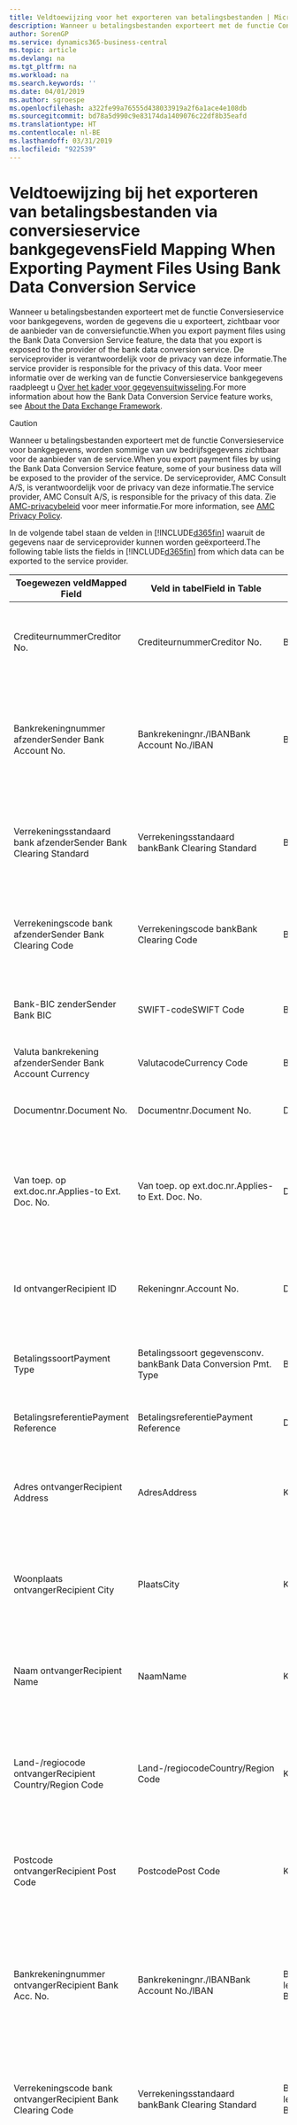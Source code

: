 ```yaml
---
title: Veldtoewijzing voor het exporteren van betalingsbestanden | Microsoft Docs
description: Wanneer u betalingsbestanden exporteert met de functie Conversieservice voor bankgegevens, worden de gegevens die u exporteert, zichtbaar voor de aanbieder van de conversiefunctie.
author: SorenGP
ms.service: dynamics365-business-central
ms.topic: article
ms.devlang: na
ms.tgt_pltfrm: na
ms.workload: na
ms.search.keywords: ''
ms.date: 04/01/2019
ms.author: sgroespe
ms.openlocfilehash: a322fe99a76555d438033919a2f6a1ace4e108db
ms.sourcegitcommit: bd78a5d990c9e83174da1409076c22df8b35eafd
ms.translationtype: HT
ms.contentlocale: nl-BE
ms.lasthandoff: 03/31/2019
ms.locfileid: "922539"
---
```

# <a name="field-mapping-when-exporting-payment-files-using-bank-data-conversion-service"></a><span data-ttu-id="f9c1a-103">Veldtoewijzing bij het exporteren van betalingsbestanden via conversieservice bankgegevens</span><span class="sxs-lookup"><span data-stu-id="f9c1a-103">Field Mapping When Exporting Payment Files Using Bank Data Conversion Service</span></span>
<span data-ttu-id="f9c1a-104">Wanneer u betalingsbestanden exporteert met de functie Conversieservice voor bankgegevens, worden de gegevens die u exporteert, zichtbaar voor de aanbieder van de conversiefunctie.</span><span class="sxs-lookup"><span data-stu-id="f9c1a-104">When you export payment files using the Bank Data Conversion Service feature, the data that you export is exposed to the provider of the bank data conversion service.</span></span> <span data-ttu-id="f9c1a-105">De serviceprovider is verantwoordelijk voor de privacy van deze informatie.</span><span class="sxs-lookup"><span data-stu-id="f9c1a-105">The service provider is responsible for the privacy of this data.</span></span> <span data-ttu-id="f9c1a-106">Voor meer informatie over de werking van de functie Conversieservice bankgegevens raadpleegt u [Over het kader voor gegevensuitwisseling](across-about-the-data-exchange-framework.md).</span><span class="sxs-lookup"><span data-stu-id="f9c1a-106">For more information about how the Bank Data Conversion Service feature works, see [About the Data Exchange Framework](across-about-the-data-exchange-framework.md).</span></span>  

> [!CAUTION]  
>  <span data-ttu-id="f9c1a-107">Wanneer u betalingsbestanden exporteert met de functie Conversieservice voor bankgegevens, worden sommige van uw bedrijfsgegevens zichtbaar voor de aanbieder van de service.</span><span class="sxs-lookup"><span data-stu-id="f9c1a-107">When you export payment files by using the Bank Data Conversion Service feature, some of your business data will be exposed to the provider of the service.</span></span> <span data-ttu-id="f9c1a-108">De serviceprovider, AMC Consult A/S, is verantwoordelijk voor de privacy van deze informatie.</span><span class="sxs-lookup"><span data-stu-id="f9c1a-108">The service provider, AMC Consult A/S, is responsible for the privacy of this data.</span></span> <span data-ttu-id="f9c1a-109">Zie [AMC-privacybeleid](https://go.microsoft.com/fwlink/?LinkId=510158) voor meer informatie.</span><span class="sxs-lookup"><span data-stu-id="f9c1a-109">For more information, see [AMC Privacy Policy](https://go.microsoft.com/fwlink/?LinkId=510158).</span></span>  

<span data-ttu-id="f9c1a-110">In de volgende tabel staan de velden in [!INCLUDE[d365fin](includes/d365fin_md.md)] waaruit de gegevens naar de serviceprovider kunnen worden geëxporteerd.</span><span class="sxs-lookup"><span data-stu-id="f9c1a-110">The following table lists the fields in [!INCLUDE[d365fin](includes/d365fin_md.md)] from which data can be exported to the service provider.</span></span>  

|<span data-ttu-id="f9c1a-111">Toegewezen veld</span><span class="sxs-lookup"><span data-stu-id="f9c1a-111">Mapped Field</span></span>|<span data-ttu-id="f9c1a-112">Veld in tabel</span><span class="sxs-lookup"><span data-stu-id="f9c1a-112">Field in Table</span></span>|<span data-ttu-id="f9c1a-113">Tafel</span><span class="sxs-lookup"><span data-stu-id="f9c1a-113">Table</span></span>|<span data-ttu-id="f9c1a-114">Omschrijving</span><span class="sxs-lookup"><span data-stu-id="f9c1a-114">Description</span></span>|  
|------------------|--------------------|-----------|---------------------------------------|  
|<span data-ttu-id="f9c1a-115">Crediteurnummer</span><span class="sxs-lookup"><span data-stu-id="f9c1a-115">Creditor No.</span></span>|<span data-ttu-id="f9c1a-116">Crediteurnummer</span><span class="sxs-lookup"><span data-stu-id="f9c1a-116">Creditor No.</span></span>|<span data-ttu-id="f9c1a-117">Bankrekening</span><span class="sxs-lookup"><span data-stu-id="f9c1a-117">Bank Account</span></span>|<span data-ttu-id="f9c1a-118">De identificatie die door uw bank aan uw bedrijf is toegewezen om betalingen te innen</span><span class="sxs-lookup"><span data-stu-id="f9c1a-118">The identifier assigned to your company by your bank to collect payments</span></span>|  
|<span data-ttu-id="f9c1a-119">Bankrekeningnummer afzender</span><span class="sxs-lookup"><span data-stu-id="f9c1a-119">Sender Bank Account No.</span></span>|<span data-ttu-id="f9c1a-120">Bankrekeningnr./IBAN</span><span class="sxs-lookup"><span data-stu-id="f9c1a-120">Bank Account No./IBAN</span></span>|<span data-ttu-id="f9c1a-121">Bankrekening</span><span class="sxs-lookup"><span data-stu-id="f9c1a-121">Bank Account</span></span>|<span data-ttu-id="f9c1a-122">Het bankrekeningnummer van uw bedrijf (IBAN of ander) dat is opgegeven op de bankrekeningkaart</span><span class="sxs-lookup"><span data-stu-id="f9c1a-122">Your company's bank account number (IBAN or other) that is specified on the bank account card</span></span>|  
|<span data-ttu-id="f9c1a-123">Verrekeningsstandaard bank afzender</span><span class="sxs-lookup"><span data-stu-id="f9c1a-123">Sender Bank Clearing Standard</span></span>|<span data-ttu-id="f9c1a-124">Verrekeningsstandaard bank</span><span class="sxs-lookup"><span data-stu-id="f9c1a-124">Bank Clearing Standard</span></span>|<span data-ttu-id="f9c1a-125">Bankrekening</span><span class="sxs-lookup"><span data-stu-id="f9c1a-125">Bank Account</span></span>|<span data-ttu-id="f9c1a-126">Het nationale banknamenregister dat voor de bankrekening van de afzender wordt gebruikt</span><span class="sxs-lookup"><span data-stu-id="f9c1a-126">The national bank names register used for the sender bank account</span></span>|  
|<span data-ttu-id="f9c1a-127">Verrekeningscode bank afzender</span><span class="sxs-lookup"><span data-stu-id="f9c1a-127">Sender Bank Clearing Code</span></span>|<span data-ttu-id="f9c1a-128">Verrekeningscode bank</span><span class="sxs-lookup"><span data-stu-id="f9c1a-128">Bank Clearing Code</span></span>|<span data-ttu-id="f9c1a-129">Bankrekening</span><span class="sxs-lookup"><span data-stu-id="f9c1a-129">Bank Account</span></span>|<span data-ttu-id="f9c1a-130">De identificatie van de bankrekening van de afzender met betrekking tot het gebruikte banknamenregister</span><span class="sxs-lookup"><span data-stu-id="f9c1a-130">The identifier of the sender's bank in relation to the bank names register used</span></span>|  
|<span data-ttu-id="f9c1a-131">Bank-BIC zender</span><span class="sxs-lookup"><span data-stu-id="f9c1a-131">Sender Bank BIC</span></span>|<span data-ttu-id="f9c1a-132">SWIFT-code</span><span class="sxs-lookup"><span data-stu-id="f9c1a-132">SWIFT Code</span></span>|<span data-ttu-id="f9c1a-133">Bankrekening</span><span class="sxs-lookup"><span data-stu-id="f9c1a-133">Bank Account</span></span>|<span data-ttu-id="f9c1a-134">De SWIFT-identificatie van de bankrekening van de afzender</span><span class="sxs-lookup"><span data-stu-id="f9c1a-134">The SWIFT identifier of the sender bank account</span></span>|  
|<span data-ttu-id="f9c1a-135">Valuta bankrekening afzender</span><span class="sxs-lookup"><span data-stu-id="f9c1a-135">Sender Bank Account Currency</span></span>|<span data-ttu-id="f9c1a-136">Valutacode</span><span class="sxs-lookup"><span data-stu-id="f9c1a-136">Currency Code</span></span>|<span data-ttu-id="f9c1a-137">Bankrekening</span><span class="sxs-lookup"><span data-stu-id="f9c1a-137">Bank Account</span></span>|<span data-ttu-id="f9c1a-138">Valutacode van de bankrekening afzender</span><span class="sxs-lookup"><span data-stu-id="f9c1a-138">The sender bank account Currency Code</span></span>|  
|<span data-ttu-id="f9c1a-139">Documentnr.</span><span class="sxs-lookup"><span data-stu-id="f9c1a-139">Document No.</span></span>|<span data-ttu-id="f9c1a-140">Documentnr.</span><span class="sxs-lookup"><span data-stu-id="f9c1a-140">Document No.</span></span>|<span data-ttu-id="f9c1a-141">Dagboekregel</span><span class="sxs-lookup"><span data-stu-id="f9c1a-141">General Journal Line</span></span>|<span data-ttu-id="f9c1a-142">Het documentnummer van de betalingsregel</span><span class="sxs-lookup"><span data-stu-id="f9c1a-142">The document number of the payment line</span></span>|  
|<span data-ttu-id="f9c1a-143">Van toep. op ext.doc.nr.</span><span class="sxs-lookup"><span data-stu-id="f9c1a-143">Applies-to Ext. Doc. No.</span></span>|<span data-ttu-id="f9c1a-144">Van toep. op ext.doc.nr.</span><span class="sxs-lookup"><span data-stu-id="f9c1a-144">Applies-to Ext. Doc. No.</span></span>|<span data-ttu-id="f9c1a-145">Dagboekregel</span><span class="sxs-lookup"><span data-stu-id="f9c1a-145">General Journal Line</span></span>|<span data-ttu-id="f9c1a-146">Het externe documentnummer van de factuur of creditnota waarmee de betalingsregel wordt vereffend</span><span class="sxs-lookup"><span data-stu-id="f9c1a-146">The external document number of the invoice or credit memo that the payment line is applied to</span></span>|  
|<span data-ttu-id="f9c1a-147">Id ontvanger</span><span class="sxs-lookup"><span data-stu-id="f9c1a-147">Recipient ID</span></span>|<span data-ttu-id="f9c1a-148">Rekeningnr.</span><span class="sxs-lookup"><span data-stu-id="f9c1a-148">Account No.</span></span>|<span data-ttu-id="f9c1a-149">Dagboekregel</span><span class="sxs-lookup"><span data-stu-id="f9c1a-149">General Journal Line</span></span>|<span data-ttu-id="f9c1a-150">Het klant- of leveranciersnummer dat wordt opgegeven op de betalingsregel</span><span class="sxs-lookup"><span data-stu-id="f9c1a-150">The customer or vendor number that is specified on the payment line</span></span>|  
|<span data-ttu-id="f9c1a-151">Betalingssoort</span><span class="sxs-lookup"><span data-stu-id="f9c1a-151">Payment Type</span></span>|<span data-ttu-id="f9c1a-152">Betalingssoort gegevensconv. bank</span><span class="sxs-lookup"><span data-stu-id="f9c1a-152">Bank Data Conversion Pmt. Type</span></span>|<span data-ttu-id="f9c1a-153">Betalingswijze</span><span class="sxs-lookup"><span data-stu-id="f9c1a-153">Payment Method</span></span>|<span data-ttu-id="f9c1a-154">Het soort bankoverboeking, bijvoorbeeld binnenlands of internationaal</span><span class="sxs-lookup"><span data-stu-id="f9c1a-154">The type of bank transfer, such as domestic or international</span></span>|  
|<span data-ttu-id="f9c1a-155">Betalingsreferentie</span><span class="sxs-lookup"><span data-stu-id="f9c1a-155">Payment Reference</span></span>|<span data-ttu-id="f9c1a-156">Betalingsreferentie</span><span class="sxs-lookup"><span data-stu-id="f9c1a-156">Payment Reference</span></span>|<span data-ttu-id="f9c1a-157">Dagboekregel</span><span class="sxs-lookup"><span data-stu-id="f9c1a-157">General Journal Line</span></span>|<span data-ttu-id="f9c1a-158">De betalingsverwijzing van de betalingsregel</span><span class="sxs-lookup"><span data-stu-id="f9c1a-158">The payment reference of the payment line</span></span>|  
|<span data-ttu-id="f9c1a-159">Adres ontvanger</span><span class="sxs-lookup"><span data-stu-id="f9c1a-159">Recipient Address</span></span>|<span data-ttu-id="f9c1a-160">Adres</span><span class="sxs-lookup"><span data-stu-id="f9c1a-160">Address</span></span>|<span data-ttu-id="f9c1a-161">Klant/Leverancier</span><span class="sxs-lookup"><span data-stu-id="f9c1a-161">Customer/Vendor</span></span>|<span data-ttu-id="f9c1a-162">Het adres van de ontvanger die wordt opgegeven op de klanten- of leverancierskaart</span><span class="sxs-lookup"><span data-stu-id="f9c1a-162">The recipient address that is specified on the customer or vendor card</span></span>|  
|<span data-ttu-id="f9c1a-163">Woonplaats ontvanger</span><span class="sxs-lookup"><span data-stu-id="f9c1a-163">Recipient City</span></span>|<span data-ttu-id="f9c1a-164">Plaats</span><span class="sxs-lookup"><span data-stu-id="f9c1a-164">City</span></span>|<span data-ttu-id="f9c1a-165">Klant/Leverancier</span><span class="sxs-lookup"><span data-stu-id="f9c1a-165">Customer/Vendor</span></span>|<span data-ttu-id="f9c1a-166">De woonplaats van de ontvanger die wordt opgegeven op de klanten- of leverancierskaart</span><span class="sxs-lookup"><span data-stu-id="f9c1a-166">The recipient city that is specified on the customer or vendor card</span></span>|  
|<span data-ttu-id="f9c1a-167">Naam ontvanger</span><span class="sxs-lookup"><span data-stu-id="f9c1a-167">Recipient Name</span></span>|<span data-ttu-id="f9c1a-168">Naam</span><span class="sxs-lookup"><span data-stu-id="f9c1a-168">Name</span></span>|<span data-ttu-id="f9c1a-169">Klant/Leverancier</span><span class="sxs-lookup"><span data-stu-id="f9c1a-169">Customer/Vendor</span></span>|<span data-ttu-id="f9c1a-170">De naam van de ontvanger die wordt opgegeven op de klanten- of leverancierskaart</span><span class="sxs-lookup"><span data-stu-id="f9c1a-170">The recipient name that is specified on the customer or vendor card</span></span>|  
|<span data-ttu-id="f9c1a-171">Land-/regiocode ontvanger</span><span class="sxs-lookup"><span data-stu-id="f9c1a-171">Recipient Country/Region Code</span></span>|<span data-ttu-id="f9c1a-172">Land-/regiocode</span><span class="sxs-lookup"><span data-stu-id="f9c1a-172">Country/Region Code</span></span>|<span data-ttu-id="f9c1a-173">Klant/Leverancier</span><span class="sxs-lookup"><span data-stu-id="f9c1a-173">Customer/Vendor</span></span>|<span data-ttu-id="f9c1a-174">De land-/regiocode van de ontvanger die wordt opgegeven op de klanten- of leverancierskaart</span><span class="sxs-lookup"><span data-stu-id="f9c1a-174">The recipient country/region code that is specified on the customer or vendor card</span></span>|  
|<span data-ttu-id="f9c1a-175">Postcode ontvanger</span><span class="sxs-lookup"><span data-stu-id="f9c1a-175">Recipient Post Code</span></span>|<span data-ttu-id="f9c1a-176">Postcode</span><span class="sxs-lookup"><span data-stu-id="f9c1a-176">Post Code</span></span>|<span data-ttu-id="f9c1a-177">Klant/Leverancier</span><span class="sxs-lookup"><span data-stu-id="f9c1a-177">Customer/Vendor</span></span>|<span data-ttu-id="f9c1a-178">De postcode van de ontvanger die wordt opgegeven op de klanten- of leverancierskaart</span><span class="sxs-lookup"><span data-stu-id="f9c1a-178">The recipient post code that is specified on the customer or vendor card</span></span>|  
|<span data-ttu-id="f9c1a-179">Bankrekeningnummer ontvanger</span><span class="sxs-lookup"><span data-stu-id="f9c1a-179">Recipient Bank Acc. No.</span></span>|<span data-ttu-id="f9c1a-180">Bankrekeningnr./IBAN</span><span class="sxs-lookup"><span data-stu-id="f9c1a-180">Bank Account No./IBAN</span></span>|<span data-ttu-id="f9c1a-181">Bankrekening klant/Bankrekening leverancier</span><span class="sxs-lookup"><span data-stu-id="f9c1a-181">Customer Bank Account/Vendor Bank Account</span></span>|<span data-ttu-id="f9c1a-182">Het nummer van de bankrekening (IBAN of ander) van de ontvanger dat is opgegeven op de bankrekeningkaart van de klant of leverancier</span><span class="sxs-lookup"><span data-stu-id="f9c1a-182">The recipient bank account number (IBAN or other) that is specified on the customer or vendor bank account card</span></span>|  
|<span data-ttu-id="f9c1a-183">Verrekeningscode bank ontvanger</span><span class="sxs-lookup"><span data-stu-id="f9c1a-183">Recipient Bank Clearing Code</span></span>|<span data-ttu-id="f9c1a-184">Verrekeningsstandaard bank</span><span class="sxs-lookup"><span data-stu-id="f9c1a-184">Bank Clearing Standard</span></span>|<span data-ttu-id="f9c1a-185">Bankrekening klant/Bankrekening leverancier</span><span class="sxs-lookup"><span data-stu-id="f9c1a-185">Customer Bank Account/Vendor Bank Account</span></span>|<span data-ttu-id="f9c1a-186">Het nationale banknamenregister dat voor de bankrekening van de ontvanger wordt gebruikt</span><span class="sxs-lookup"><span data-stu-id="f9c1a-186">The national bank names register used for the recipient bank account</span></span>|  
|<span data-ttu-id="f9c1a-187">Verrekeningsstand. bank ontvanger</span><span class="sxs-lookup"><span data-stu-id="f9c1a-187">Recipient Bank Clearing Std.</span></span>|<span data-ttu-id="f9c1a-188">Verrekeningscode bank</span><span class="sxs-lookup"><span data-stu-id="f9c1a-188">Bank Clearing Code</span></span>|<span data-ttu-id="f9c1a-189">Bankrekening klant/Bankrekening leverancier</span><span class="sxs-lookup"><span data-stu-id="f9c1a-189">Customer Bank Account/Vendor Bank Account</span></span>|<span data-ttu-id="f9c1a-190">De identificatie van de bankrekening van de ontvanger met betrekking tot het banknamenregister dat wordt gebruikt</span><span class="sxs-lookup"><span data-stu-id="f9c1a-190">The identifier of the recipient bank account in relation to the bank names register that is used</span></span>|  
|<span data-ttu-id="f9c1a-191">E-mailadres ontvanger</span><span class="sxs-lookup"><span data-stu-id="f9c1a-191">Recipient Email Address</span></span>|<span data-ttu-id="f9c1a-192">E-mail</span><span class="sxs-lookup"><span data-stu-id="f9c1a-192">E-Mail</span></span>|<span data-ttu-id="f9c1a-193">Klant/Leverancier</span><span class="sxs-lookup"><span data-stu-id="f9c1a-193">Customer/Vendor</span></span>|<span data-ttu-id="f9c1a-194">Het e-mailadres van de ontvanger</span><span class="sxs-lookup"><span data-stu-id="f9c1a-194">The email address of the recipient</span></span>|  
|<span data-ttu-id="f9c1a-195">Bericht aan ontvanger 1</span><span class="sxs-lookup"><span data-stu-id="f9c1a-195">Message To Recipient 1</span></span>|<span data-ttu-id="f9c1a-196">Bericht aan ontvanger</span><span class="sxs-lookup"><span data-stu-id="f9c1a-196">Message to Recipient</span></span>|<span data-ttu-id="f9c1a-197">Dagboekregel</span><span class="sxs-lookup"><span data-stu-id="f9c1a-197">General Journal Line</span></span>|<span data-ttu-id="f9c1a-198">Het bericht aan de ontvanger die is opgegeven op de betalingsregel</span><span class="sxs-lookup"><span data-stu-id="f9c1a-198">The message to recipient that is specified on the payment line</span></span>|  
|<span data-ttu-id="f9c1a-199">Bedrag</span><span class="sxs-lookup"><span data-stu-id="f9c1a-199">Amount</span></span>|<span data-ttu-id="f9c1a-200">Bedrag</span><span class="sxs-lookup"><span data-stu-id="f9c1a-200">Amount</span></span>|<span data-ttu-id="f9c1a-201">Dagboekregel</span><span class="sxs-lookup"><span data-stu-id="f9c1a-201">General Journal Line</span></span>|<span data-ttu-id="f9c1a-202">Het bedrag op de betalingsregel</span><span class="sxs-lookup"><span data-stu-id="f9c1a-202">The amount on the payment line</span></span>|  
|<span data-ttu-id="f9c1a-203">Valutacode</span><span class="sxs-lookup"><span data-stu-id="f9c1a-203">Currency Code</span></span>|<span data-ttu-id="f9c1a-204">Valutacode</span><span class="sxs-lookup"><span data-stu-id="f9c1a-204">Currency Code</span></span>|<span data-ttu-id="f9c1a-205">Dagboekregel</span><span class="sxs-lookup"><span data-stu-id="f9c1a-205">General Journal Line</span></span>|<span data-ttu-id="f9c1a-206">De valutacode op de betalingsregel</span><span class="sxs-lookup"><span data-stu-id="f9c1a-206">The currency code on the payment line</span></span>|  
|<span data-ttu-id="f9c1a-207">Overdrachtsdatum</span><span class="sxs-lookup"><span data-stu-id="f9c1a-207">Transfer Date</span></span>|<span data-ttu-id="f9c1a-208">Boekingsdatum</span><span class="sxs-lookup"><span data-stu-id="f9c1a-208">Posting Date</span></span>|<span data-ttu-id="f9c1a-209">Dagboekregel</span><span class="sxs-lookup"><span data-stu-id="f9c1a-209">General Journal Line</span></span>|<span data-ttu-id="f9c1a-210">De boekingsdatum van de betalingsregel</span><span class="sxs-lookup"><span data-stu-id="f9c1a-210">The posting date of the payment line</span></span>|  
|<span data-ttu-id="f9c1a-211">Factuurbedrag</span><span class="sxs-lookup"><span data-stu-id="f9c1a-211">Invoice Amount</span></span>|<span data-ttu-id="f9c1a-212">Oorspronkelijk bedrag</span><span class="sxs-lookup"><span data-stu-id="f9c1a-212">Original Amount</span></span>|<span data-ttu-id="f9c1a-213">Klantenpost/Leverancierspost</span><span class="sxs-lookup"><span data-stu-id="f9c1a-213">Customer/Vendor Ledger Entry</span></span>|<span data-ttu-id="f9c1a-214">Het bedrag op de post waarmee de betaling wordt vereffend</span><span class="sxs-lookup"><span data-stu-id="f9c1a-214">The amount on the entry that the payment is applied to</span></span>|  
|<span data-ttu-id="f9c1a-215">Factuurdatum</span><span class="sxs-lookup"><span data-stu-id="f9c1a-215">Invoice Date</span></span>|<span data-ttu-id="f9c1a-216">Documentdatum</span><span class="sxs-lookup"><span data-stu-id="f9c1a-216">Document Date</span></span>|<span data-ttu-id="f9c1a-217">Klantenpost/Leverancierspost</span><span class="sxs-lookup"><span data-stu-id="f9c1a-217">Customer/Vendor Ledger Entry</span></span>|<span data-ttu-id="f9c1a-218">De factuurdatum op de post waarmee de betaling wordt vereffend</span><span class="sxs-lookup"><span data-stu-id="f9c1a-218">The invoice date on the entry that the payment is applied to</span></span>|  
|<span data-ttu-id="f9c1a-219">Adres bank ontvanger</span><span class="sxs-lookup"><span data-stu-id="f9c1a-219">Recipient Bank Address</span></span>|<span data-ttu-id="f9c1a-220">Adres</span><span class="sxs-lookup"><span data-stu-id="f9c1a-220">Address</span></span>|<span data-ttu-id="f9c1a-221">Bankrekening klant/Bankrekening leverancier</span><span class="sxs-lookup"><span data-stu-id="f9c1a-221">Customer Bank Account/Vendor Bank Account</span></span>|<span data-ttu-id="f9c1a-222">Het adres van de bankrekening van de ontvanger dat is opgegeven op de bankrekeningkaart van de klant of leverancier</span><span class="sxs-lookup"><span data-stu-id="f9c1a-222">The recipient bank account address that is specified on the customer or vendor bank account card</span></span>|  
|<span data-ttu-id="f9c1a-223">Het adres van de bankrekening van de ontvanger dat is opgegeven op de bankrekeningkaart van de klant of leverancier</span><span class="sxs-lookup"><span data-stu-id="f9c1a-223">The recipient bank account address that is specified on the customer or vendor bank account card</span></span>|<span data-ttu-id="f9c1a-224">Plaats</span><span class="sxs-lookup"><span data-stu-id="f9c1a-224">City</span></span>|<span data-ttu-id="f9c1a-225">Bankrekening klant/Bankrekening leverancier</span><span class="sxs-lookup"><span data-stu-id="f9c1a-225">Customer Bank Account/Vendor Bank Account</span></span>|<span data-ttu-id="f9c1a-226">De plaats van de bankrekening van de ontvanger die is opgegeven op de bankrekeningkaart van de klant of leverancier</span><span class="sxs-lookup"><span data-stu-id="f9c1a-226">The recipient bank account city that is specified on the customer or vendor bank account card</span></span>|  
|<span data-ttu-id="f9c1a-227">Banknaam ontvanger</span><span class="sxs-lookup"><span data-stu-id="f9c1a-227">Recipient Bank Name</span></span>|<span data-ttu-id="f9c1a-228">Naam</span><span class="sxs-lookup"><span data-stu-id="f9c1a-228">Name</span></span>|<span data-ttu-id="f9c1a-229">Bankrekening klant/Bankrekening leverancier</span><span class="sxs-lookup"><span data-stu-id="f9c1a-229">Customer Bank Account/Vendor Bank Account</span></span>|<span data-ttu-id="f9c1a-230">De naam van de bankrekening van de ontvanger die is opgegeven op de bankrekeningkaart van de klant of leverancier</span><span class="sxs-lookup"><span data-stu-id="f9c1a-230">The recipient bank account name that is specified on the customer or vendor bank account card</span></span>|  
|<span data-ttu-id="f9c1a-231">Land/regio bank ontvanger</span><span class="sxs-lookup"><span data-stu-id="f9c1a-231">Recipient Bank Country/Region</span></span>|<span data-ttu-id="f9c1a-232">Land-/regiocode</span><span class="sxs-lookup"><span data-stu-id="f9c1a-232">Country/Region Code</span></span>|<span data-ttu-id="f9c1a-233">Bankrekening klant/Bankrekening leverancier</span><span class="sxs-lookup"><span data-stu-id="f9c1a-233">Customer Bank Account/Vendor Bank Account</span></span>|<span data-ttu-id="f9c1a-234">Het land/de regio van bankrekening van de ontvanger dat/die is opgegeven op de bankrekeningkaart van de klant of leverancier</span><span class="sxs-lookup"><span data-stu-id="f9c1a-234">The recipient bank account country/region that is specified on the customer or vendor bank account card</span></span>|  
|<span data-ttu-id="f9c1a-235">Postcode bank ontvanger</span><span class="sxs-lookup"><span data-stu-id="f9c1a-235">Recipient Bank Post Code</span></span>|<span data-ttu-id="f9c1a-236">Postcode</span><span class="sxs-lookup"><span data-stu-id="f9c1a-236">Post Code</span></span>|<span data-ttu-id="f9c1a-237">Bankrekening klant/Bankrekening leverancier</span><span class="sxs-lookup"><span data-stu-id="f9c1a-237">Customer Bank Account/Vendor Bank Account</span></span>|<span data-ttu-id="f9c1a-238">De postcode van de bankrekening van de ontvanger die is opgegeven op de bankrekeningkaart van de klant of leverancier</span><span class="sxs-lookup"><span data-stu-id="f9c1a-238">The recipient bank account post code that is specified on the customer or vendor bank account card</span></span>|  
|<span data-ttu-id="f9c1a-239">Adres bank afzender</span><span class="sxs-lookup"><span data-stu-id="f9c1a-239">Sender Bank Address</span></span>|<span data-ttu-id="f9c1a-240">Adres</span><span class="sxs-lookup"><span data-stu-id="f9c1a-240">Address</span></span>|<span data-ttu-id="f9c1a-241">Bankrekening</span><span class="sxs-lookup"><span data-stu-id="f9c1a-241">Bank Account</span></span>|<span data-ttu-id="f9c1a-242">Het adres van de bankrekening van de afzender dat is opgegeven op de bankrekeningkaart</span><span class="sxs-lookup"><span data-stu-id="f9c1a-242">The sender bank account address that is specified on the bank account card</span></span>|  
|<span data-ttu-id="f9c1a-243">Plaats bank afzender</span><span class="sxs-lookup"><span data-stu-id="f9c1a-243">Sender Bank City</span></span>|<span data-ttu-id="f9c1a-244">Plaats</span><span class="sxs-lookup"><span data-stu-id="f9c1a-244">City</span></span>|<span data-ttu-id="f9c1a-245">Bankrekening</span><span class="sxs-lookup"><span data-stu-id="f9c1a-245">Bank Account</span></span>|<span data-ttu-id="f9c1a-246">De plaats van de bankrekening van de afzender die is opgegeven op de bankrekeningkaart</span><span class="sxs-lookup"><span data-stu-id="f9c1a-246">The sender bank account city that is specified on the bank account card</span></span>|  
|<span data-ttu-id="f9c1a-247">Banknaam afzender</span><span class="sxs-lookup"><span data-stu-id="f9c1a-247">Sender Bank Name</span></span>|<span data-ttu-id="f9c1a-248">Naam</span><span class="sxs-lookup"><span data-stu-id="f9c1a-248">Name</span></span>|<span data-ttu-id="f9c1a-249">Bankrekening</span><span class="sxs-lookup"><span data-stu-id="f9c1a-249">Bank Account</span></span>|<span data-ttu-id="f9c1a-250">De naam van de bankrekening van de afzender die is opgegeven op de bankrekeningkaart</span><span class="sxs-lookup"><span data-stu-id="f9c1a-250">The sender bank account name that is specified on the bank account card</span></span>|  
|<span data-ttu-id="f9c1a-251">Land/regiocode bank afzender</span><span class="sxs-lookup"><span data-stu-id="f9c1a-251">Sender Bank Country/Region</span></span>|<span data-ttu-id="f9c1a-252">Land-/regiocode</span><span class="sxs-lookup"><span data-stu-id="f9c1a-252">Country/Region Code</span></span>|<span data-ttu-id="f9c1a-253">Bankrekening</span><span class="sxs-lookup"><span data-stu-id="f9c1a-253">Bank Account</span></span>|<span data-ttu-id="f9c1a-254">Het land/de regio van de bankrekening van de afzender dat/die is opgegeven op de bankrekeningkaart</span><span class="sxs-lookup"><span data-stu-id="f9c1a-254">The sender bank account country/region that is specified on the bank account card</span></span>|  
|<span data-ttu-id="f9c1a-255">Postcode bank afzender</span><span class="sxs-lookup"><span data-stu-id="f9c1a-255">Sender Bank Post Code</span></span>|<span data-ttu-id="f9c1a-256">Postcode</span><span class="sxs-lookup"><span data-stu-id="f9c1a-256">Post Code</span></span>|<span data-ttu-id="f9c1a-257">Bankrekening</span><span class="sxs-lookup"><span data-stu-id="f9c1a-257">Bank Account</span></span>|<span data-ttu-id="f9c1a-258">De postcode van de bankrekening van de afzender die is opgegeven op de bankrekeningkaart</span><span class="sxs-lookup"><span data-stu-id="f9c1a-258">The sender bank account post code that is specified on the bank account card</span></span>|  
|<span data-ttu-id="f9c1a-259">Algemeen dagboeksjabloon</span><span class="sxs-lookup"><span data-stu-id="f9c1a-259">General Journal Template</span></span>|<span data-ttu-id="f9c1a-260">Dagboeksjabloon</span><span class="sxs-lookup"><span data-stu-id="f9c1a-260">Journal Template Name</span></span>|<span data-ttu-id="f9c1a-261">Dagboekregel</span><span class="sxs-lookup"><span data-stu-id="f9c1a-261">General Journal Line</span></span>|<span data-ttu-id="f9c1a-262">De dagboeksjabloon die wordt gebruikt voor de betalingsregel</span><span class="sxs-lookup"><span data-stu-id="f9c1a-262">The general journal template that is used for the payment line</span></span>|  
|<span data-ttu-id="f9c1a-263">Batchnaam financieel dagboek</span><span class="sxs-lookup"><span data-stu-id="f9c1a-263">General Journal Batch Name</span></span>|<span data-ttu-id="f9c1a-264">Dagboekbatch</span><span class="sxs-lookup"><span data-stu-id="f9c1a-264">Journal Batch Name</span></span>|<span data-ttu-id="f9c1a-265">Dagboekregel</span><span class="sxs-lookup"><span data-stu-id="f9c1a-265">General Journal Line</span></span>|<span data-ttu-id="f9c1a-266">De dagboekbatchnaam die wordt gebruikt voor de betalingsregel</span><span class="sxs-lookup"><span data-stu-id="f9c1a-266">The general journal batch name that is used for the payment line</span></span>|  
|<span data-ttu-id="f9c1a-267">Banknaam afzender - Gegevensconv.</span><span class="sxs-lookup"><span data-stu-id="f9c1a-267">Sender Bank Name - Data Conv.</span></span>|<span data-ttu-id="f9c1a-268">Banknaam - Gegevensconversie</span><span class="sxs-lookup"><span data-stu-id="f9c1a-268">Bank Name – Data Conv.</span></span>|<span data-ttu-id="f9c1a-269">Bankrekening</span><span class="sxs-lookup"><span data-stu-id="f9c1a-269">Bank Account</span></span>|<span data-ttu-id="f9c1a-270">De naam van de bankrekening van de afzender die wordt aangevraagd door de conversieservice voor bankgegevens en wordt opgegeven op de bankrekeningkaart</span><span class="sxs-lookup"><span data-stu-id="f9c1a-270">The sender bank account name that is requested by the bank data conversion service and specified on the bank account card</span></span>|  

## <a name="see-also"></a><span data-ttu-id="f9c1a-271">Zie ook</span><span class="sxs-lookup"><span data-stu-id="f9c1a-271">See Also</span></span>  
[<span data-ttu-id="f9c1a-272">Gegevensuitwisseling instellen</span><span class="sxs-lookup"><span data-stu-id="f9c1a-272">Setting Up Data Exchange</span></span>](across-set-up-data-exchange.md)  
<span data-ttu-id="f9c1a-273">[Gegevens elektronisch uitwisselen](across-data-exchange.md)
[Conversieservice voor bankgegevens instellen](bank-how-setup-bank-data-conversion-service.md) </span><span class="sxs-lookup"><span data-stu-id="f9c1a-273">[Exchanging Data Electronically](across-data-exchange.md)
[Set Up the Bank Data Conversion Service](bank-how-setup-bank-data-conversion-service.md) </span></span>  
[<span data-ttu-id="f9c1a-274">Betalingen verrichten met de conversieservice van bankgegevens of SEPA-overmaking</span><span class="sxs-lookup"><span data-stu-id="f9c1a-274">Make Payments with Bank Data Conversion Service or SEPA Credit Transfer</span></span>](finance-make-payments-with-bank-data-conversion-service-or-sepa-credit-transfer.md)   
